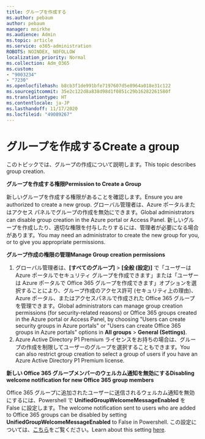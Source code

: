 ```yaml
---
title: グループを作成する
ms.author: pebaum
author: pebaum
manager: mnirkhe
ms.audience: Admin
ms.topic: article
ms.service: o365-administration
ROBOTS: NOINDEX, NOFOLLOW
localization_priority: Normal
ms.collection: Adm_O365
ms.custom:
- "9003234"
- "7230"
ms.openlocfilehash: b8cb3f1de991bfe7197607d5e8964a018e31c122
ms.sourcegitcommit: 35e2c122d8a838d98d1f0851c29b16282261580f
ms.translationtype: HT
ms.contentlocale: ja-JP
ms.lasthandoff: 11/17/2020
ms.locfileid: "49089267"
---
```

# <a name="create-a-group"></a><span data-ttu-id="dc8be-102">グループを作成する</span><span class="sxs-lookup"><span data-stu-id="dc8be-102">Create a group</span></span>

<span data-ttu-id="dc8be-103">このトピックでは、グループの作成について説明します。</span><span class="sxs-lookup"><span data-stu-id="dc8be-103">This topic describes group creation.</span></span>

<span data-ttu-id="dc8be-104">**グループを作成する権限**</span><span class="sxs-lookup"><span data-stu-id="dc8be-104">**Permission to Create a Group**</span></span>

<span data-ttu-id="dc8be-105">新しいグループを作成する権限があることを確認します。</span><span class="sxs-lookup"><span data-stu-id="dc8be-105">Ensure you are authorized to create a new group.</span></span> <span data-ttu-id="dc8be-106">グローバル管理者は、Azure ポータルまたはアクセス パネルでグループの作成を無効にできます。</span><span class="sxs-lookup"><span data-stu-id="dc8be-106">Global administrators can disable group creation in the Azure portal or Access Panel.</span></span> <span data-ttu-id="dc8be-107">新しいグループを作成したり、適切な権限を付与したりするには、管理者が必要になる場合があります。</span><span class="sxs-lookup"><span data-stu-id="dc8be-107">You may need an administrator to create the new group for you, or to give you appropriate permissions.</span></span>

<span data-ttu-id="dc8be-108">**グループ作成の権限の管理**</span><span class="sxs-lookup"><span data-stu-id="dc8be-108">**Manage Group creation permissions**</span></span>

1. <span data-ttu-id="dc8be-109">グローバル管理者は、**[すべてのグループ]** >  **[全般 (設定)]** で「ユーザーは Azure ポータルでセキュリティ グループを作成できます」または「ユーザーは Azure ポータルで Office 365 グループを作成できます」オプションを選択することにより、グループ作成のアクセス許可 (セキュリティ上の理由)、Azure ポータル、またはアクセスパネルで作成された Office 365 グループを管理できます。</span><span class="sxs-lookup"><span data-stu-id="dc8be-109">Global administrators can manage group creation permissions (for security-related reasons) or Office 365 groups created in the Azure portal or Access Panel, by choosing "Users can create security groups in Azure portals" or "Users can create Office 365 groups in Azure portals" options in **All groups** > **General (Settings)**.</span></span>
2. <span data-ttu-id="dc8be-110">Azure Active Directory P1 Premium ライセンスをお持ちの場合は、グループの作成を制限してユーザーのグループを選択することもできます。</span><span class="sxs-lookup"><span data-stu-id="dc8be-110">You can also restrict group creation to select a group of users if you have an Azure Active Directory P1 Premium license.</span></span>

<span data-ttu-id="dc8be-111">**新しい Office 365 グループメンバーのウェルカム通知を無効にする**</span><span class="sxs-lookup"><span data-stu-id="dc8be-111">**Disabling welcome notification for new Office 365 group members**</span></span>

<span data-ttu-id="dc8be-112">Office 365 グループに追加されたユーザーに送信されるウェルカム通知を無効にするには、Powershell で **UnifiedGroupWelcomeMessageEnabled** を False に設定します。</span><span class="sxs-lookup"><span data-stu-id="dc8be-112">The welcome notification sent to users who are added to Office 365 groups can be disabled by setting **UnifiedGroupWelcomeMessageEnabled** to False in Powershell.</span></span> <span data-ttu-id="dc8be-113">この設定については、[こちら](https://docs.microsoft.com/powershell/module/exchange/set-unifiedgroup?view=exchange-ps&preserve-view=true)をご覧ください。</span><span class="sxs-lookup"><span data-stu-id="dc8be-113">Learn about this setting [here](https://docs.microsoft.com/powershell/module/exchange/set-unifiedgroup?view=exchange-ps&preserve-view=true).</span></span>

